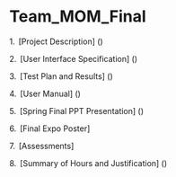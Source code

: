 # Team_MOM_Final

1.  [Project Description] ()

2.  [User Interface Specification] ()

3.  [Test Plan and Results] ()

4.  [User Manual] ()

5.  [Spring Final PPT Presentation] () 

6.  [Final Expo Poster]

7.  [Assessments] 

8.  [Summary of Hours and Justification] ()
